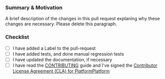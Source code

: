 ### Summary & Motivation

A brief description of the changes in this pull request explaning why these changes are necessary. Please delete this paragraph.

### Checklist
- [ ] I have added a Label to the pull-request
- [ ] I have added tests, and done manual regression tests
- [ ] I have updated the documentation, if necessary
- [ ] I have read the [CONTRIBUTING](CONTRIBUTING.md) guide and I've signed the [Contributor License Agreement (CLA) for PlatformPlatform](https://gist.github.com/platformplatformadmin/dcedb5be10888e216fb2a0c59435e44d)
